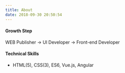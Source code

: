 ```yaml
---
title: About
date: 2018-09-30 20:50:54
---
```


#### Growth Step

WEB Publisher -> UI Developer -> Front-end Developer
<br>

#### Technical Skills

- HTML(5), CSS(3), ES6, Vue.js, Angular